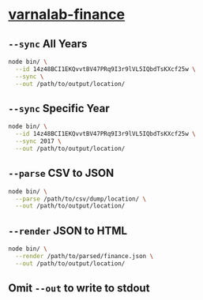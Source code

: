 
# [varnalab-finance](https://docs.google.com/spreadsheets/d/14z48BCI1EKQvvtBV47PRq9I3r9lVL5IQbdTsKXcf25w/pub)


## `--sync` All Years

```bash
node bin/ \
  --id 14z48BCI1EKQvvtBV47PRq9I3r9lVL5IQbdTsKXcf25w \
  --sync \
  --out /path/to/output/location/
```

## `--sync` Specific Year

```bash
node bin/ \
  --id 14z48BCI1EKQvvtBV47PRq9I3r9lVL5IQbdTsKXcf25w \
  --sync 2017 \
  --out /path/to/output/location/
```

## `--parse` CSV to JSON

```bash
node bin/ \
  --parse /path/to/csv/dump/location/ \
  --out /path/to/output/location/
```

## `--render` JSON to HTML

```bash
node bin/ \
  --render /path/to/parsed/finance.json \
  --out /path/to/output/location/
```

## Omit `--out` to write to stdout
